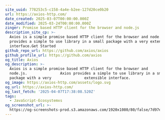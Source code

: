 ```yaml
---
site_uuid: 778253c5-c158-4a4e-b2ee-127d20ce0b20
url: https://axios-http.com/
date_created: 2025-03-07T00:00:00.000Z
date_modified: 2025-03-24T00:00:00.000Z
zinger: Promise based HTTP client for the browser and node.js
description_site_cp: >-
  Axios is a simple promise based HTTP client for the browser and node.js. Axios
  provides a simple to use library in a small package with a very extensible
  interface.Get Started
github_repo_url: https://github.com/axios/axios
github_profile_url: https://github.com/axios
og_title: Axios
og_description: >-
  Axios is a simple promise based HTTP client for the browser and
  node.js.               Axios provides a simple to use library in a small
  package with a very               extensible interface.
og_image: https://axios-http.com/assets/logo.svg
og_url: https://axios-http.com/
og_last_fetch: '2025-04-07T17:38:08.520Z'
tags:
  - JavaScript-Ecosystemxs
og_screenshot_url: >-
  https://og-screenshots-prod.s3.amazonaws.com/1920x1080/80/false/7d97e80f0eb4cba3bd7d28b2090d476b02c1e92a5b4bc3f6f122a2843b8e8660.jpeg
---
```


